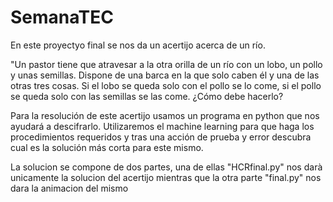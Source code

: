 # SemanaTEC
En este proyectyo final se nos da un acertijo acerca de un río.

"Un pastor tiene que atravesar a la otra orilla de un río con un lobo, 
un pollo y unas semillas. Dispone de una barca en la que solo caben él y una de las otras tres cosas. Si el lobo se queda solo con el pollo se lo come, 
si el pollo se queda solo con las semillas se las come. ¿Cómo debe hacerlo?

Para la resolución de este acertijo usamos un programa en python que nos ayudará a descifrarlo.
Utilizaremos el machine learning para que haga los procedimientos requeridos y tras una acción de 
prueba y error descubra cual es la solución más corta para este mismo.

La solucion se compone de dos partes, una de ellas "HCRfinal.py" nos darà unicamente la solucion del acertijo mientras que la otra parte "final.py" nos dara la animacion del mismo





